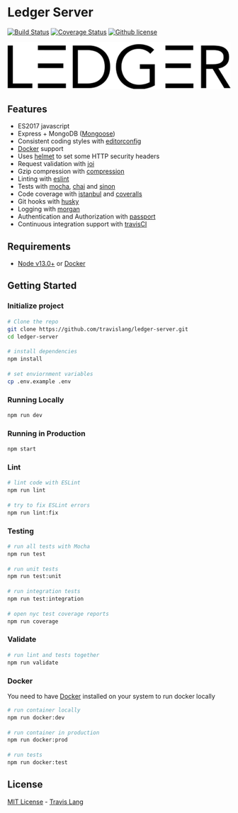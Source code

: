 # Ledger Server
[![Build Status](https://travis-ci.com/travislang/ledger-server.svg?token=qYtpLcyvYQgxDz86LdvJ&branch=master)](https://travis-ci.com/travislang/ledger-server) [![Coverage Status](https://coveralls.io/repos/github/danielfsousa/express-rest-es2017-boilerplate/badge.svg?branch=master)](https://coveralls.io/github/danielfsousa/express-rest-es2017-boilerplate?branch=master)
[![Github license](https://img.shields.io/badge/license-MIT-blue)](LICENSE.md)



![Ledger logo](/public/images/ledger-text-black.png)



## Features

 - ES2017 javascript
 - Express + MongoDB ([Mongoose](http://mongoosejs.com/))
 - Consistent coding styles with [editorconfig](http://editorconfig.org)
 - [Docker](https://www.docker.com/) support
 - Uses [helmet](https://github.com/helmetjs/helmet) to set some HTTP security headers
 - Request validation with [joi](https://github.com/hapijs/joi)
 - Gzip compression with [compression](https://github.com/expressjs/compression)
 - Linting with [eslint](http://eslint.org)
 - Tests with [mocha](https://mochajs.org), [chai](http://chaijs.com) and [sinon](http://sinonjs.org)
 - Code coverage with [istanbul](https://istanbul.js.org) and [coveralls](https://coveralls.io)
 - Git hooks with [husky](https://github.com/typicode/husky) 
 - Logging with [morgan](https://github.com/expressjs/morgan)
 - Authentication and Authorization with [passport](http://passportjs.org)
 - Continuous integration support with [travisCI](https://travis-ci.org)

## Requirements

 - [Node v13.0+](https://nodejs.org/en/download/current/) or [Docker](https://www.docker.com/)

## Getting Started

### Initialize project

```bash
# Clone the repo
git clone https://github.com/travislang/ledger-server.git
cd ledger-server

# install dependencies
npm install

# set enviornment variables
cp .env.example .env
```

### Running Locally

```bash
npm run dev
```

### Running in Production

```bash
npm start
```

### Lint

```bash
# lint code with ESLint
npm run lint

# try to fix ESLint errors
npm run lint:fix
```

### Testing

```bash
# run all tests with Mocha
npm run test

# run unit tests
npm run test:unit

# run integration tests
npm run test:integration

# open nyc test coverage reports
npm run coverage
```

### Validate

```bash
# run lint and tests together
npm run validate
```

### Docker

You need to have [Docker](https://www.docker.com/) installed on your system to run docker locally

```bash
# run container locally
npm run docker:dev

# run container in production
npm run docker:prod

# run tests
npm run docker:test
```


## License

[MIT License](LICENSE.md) - [Travis Lang](https://github.com/travislang)
